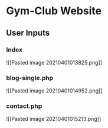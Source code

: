 
# Gym-Club Website
## User Inputs
### Index
![[Pasted image 20210401013825.png]]

### blog-single.php
![[Pasted image 20210401014952.png]]

### contact.php
![[Pasted image 20210401015213.png]]